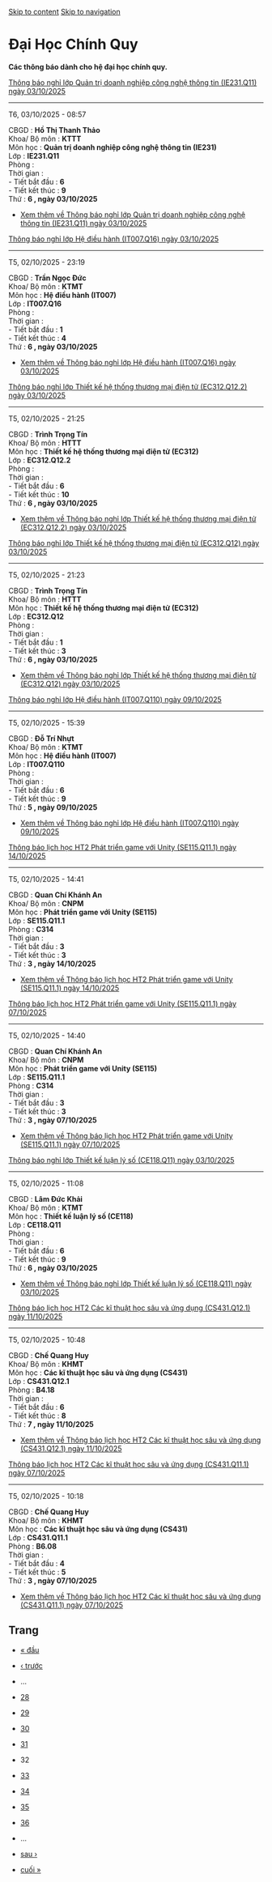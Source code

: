 [Skip to content](https://daa.uit.edu.vn/thongbaochinhquy?page=31#main)
 [Skip to navigation](https://daa.uit.edu.vn/thongbaochinhquy?page=31#main-nav)

Đại Học Chính Quy
=================

**Các thông báo dành cho hệ đại học chính quy.**

[Thông báo nghỉ lớp Quản trị doanh nghiệp công nghệ thông tin (IE231.Q11) ngày 03/10/2025](https://daa.uit.edu.vn/node/36609)

------------------------------------------------------------------------------------------------------------------------------

T6, 03/10/2025 - 08:57

CBGD : **Hồ Thị Thanh Thảo**  
Khoa/ Bộ môn : **KTTT**  
Môn học : **Quản trị doanh nghiệp công nghệ thông tin (IE231)**  
Lớp : **IE231.Q11**  
Phòng :  
Thời gian :  
\- Tiết bắt đầu : **6**  
\- Tiết kết thúc : **9**  
Thứ : **6 , ngày 03/10/2025**

*   [Xem thêm về Thông báo nghỉ lớp Quản trị doanh nghiệp công nghệ thông tin (IE231.Q11) ngày 03/10/2025](https://daa.uit.edu.vn/node/36609 "Thông báo nghỉ lớp Quản trị doanh nghiệp công nghệ thông tin (IE231.Q11) ngày 03/10/2025")
    

[Thông báo nghỉ lớp Hệ điều hành (IT007.Q16) ngày 03/10/2025](https://daa.uit.edu.vn/node/36607)

-------------------------------------------------------------------------------------------------

T5, 02/10/2025 - 23:19

CBGD : **Trần Ngọc Đức**  
Khoa/ Bộ môn : **KTMT**  
Môn học : **Hệ điều hành (IT007)**  
Lớp : **IT007.Q16**  
Phòng :  
Thời gian :  
\- Tiết bắt đầu : **1**  
\- Tiết kết thúc : **4**  
Thứ : **6 , ngày 03/10/2025**

*   [Xem thêm về Thông báo nghỉ lớp Hệ điều hành (IT007.Q16) ngày 03/10/2025](https://daa.uit.edu.vn/node/36607 "Thông báo nghỉ lớp Hệ điều hành (IT007.Q16) ngày 03/10/2025")
    

[Thông báo nghỉ lớp Thiết kế hệ thống thương mại điện tử (EC312.Q12.2) ngày 03/10/2025](https://daa.uit.edu.vn/node/36606)

---------------------------------------------------------------------------------------------------------------------------

T5, 02/10/2025 - 21:25

CBGD : **Trình Trọng Tín**  
Khoa/ Bộ môn : **HTTT**  
Môn học : **Thiết kế hệ thống thương mại điện tử (EC312)**  
Lớp : **EC312.Q12.2**  
Phòng :  
Thời gian :  
\- Tiết bắt đầu : **6**  
\- Tiết kết thúc : **10**  
Thứ : **6 , ngày 03/10/2025**

*   [Xem thêm về Thông báo nghỉ lớp Thiết kế hệ thống thương mại điện tử (EC312.Q12.2) ngày 03/10/2025](https://daa.uit.edu.vn/node/36606 "Thông báo nghỉ lớp Thiết kế hệ thống thương mại điện tử (EC312.Q12.2) ngày 03/10/2025")
    

[Thông báo nghỉ lớp Thiết kế hệ thống thương mại điện tử (EC312.Q12) ngày 03/10/2025](https://daa.uit.edu.vn/node/36605)

-------------------------------------------------------------------------------------------------------------------------

T5, 02/10/2025 - 21:23

CBGD : **Trình Trọng Tín**  
Khoa/ Bộ môn : **HTTT**  
Môn học : **Thiết kế hệ thống thương mại điện tử (EC312)**  
Lớp : **EC312.Q12**  
Phòng :  
Thời gian :  
\- Tiết bắt đầu : **1**  
\- Tiết kết thúc : **3**  
Thứ : **6 , ngày 03/10/2025**

*   [Xem thêm về Thông báo nghỉ lớp Thiết kế hệ thống thương mại điện tử (EC312.Q12) ngày 03/10/2025](https://daa.uit.edu.vn/node/36605 "Thông báo nghỉ lớp Thiết kế hệ thống thương mại điện tử (EC312.Q12) ngày 03/10/2025")
    

[Thông báo nghỉ lớp Hệ điều hành (IT007.Q110) ngày 09/10/2025](https://daa.uit.edu.vn/node/36604)

--------------------------------------------------------------------------------------------------

T5, 02/10/2025 - 15:39

CBGD : **Đỗ Trí Nhựt**  
Khoa/ Bộ môn : **KTMT**  
Môn học : **Hệ điều hành (IT007)**  
Lớp : **IT007.Q110**  
Phòng :  
Thời gian :  
\- Tiết bắt đầu : **6**  
\- Tiết kết thúc : **9**  
Thứ : **5 , ngày 09/10/2025**

*   [Xem thêm về Thông báo nghỉ lớp Hệ điều hành (IT007.Q110) ngày 09/10/2025](https://daa.uit.edu.vn/node/36604 "Thông báo nghỉ lớp Hệ điều hành (IT007.Q110) ngày 09/10/2025")
    

[Thông báo lịch học HT2 Phát triển game với Unity (SE115.Q11.1) ngày 14/10/2025](https://daa.uit.edu.vn/node/36603)

--------------------------------------------------------------------------------------------------------------------

T5, 02/10/2025 - 14:41

CBGD : **Quan Chí Khánh An**  
Khoa/ Bộ môn : **CNPM**  
Môn học : **Phát triển game với Unity (SE115)**  
Lớp : **SE115.Q11.1**  
Phòng : **C314**  
Thời gian :  
\- Tiết bắt đầu : **3**  
\- Tiết kết thúc : **3**  
Thứ : **3 , ngày 14/10/2025**

*   [Xem thêm về Thông báo lịch học HT2 Phát triển game với Unity (SE115.Q11.1) ngày 14/10/2025](https://daa.uit.edu.vn/node/36603 "Thông báo lịch học HT2 Phát triển game với Unity (SE115.Q11.1) ngày 14/10/2025")
    

[Thông báo lịch học HT2 Phát triển game với Unity (SE115.Q11.1) ngày 07/10/2025](https://daa.uit.edu.vn/node/36602)

--------------------------------------------------------------------------------------------------------------------

T5, 02/10/2025 - 14:40

CBGD : **Quan Chí Khánh An**  
Khoa/ Bộ môn : **CNPM**  
Môn học : **Phát triển game với Unity (SE115)**  
Lớp : **SE115.Q11.1**  
Phòng : **C314**  
Thời gian :  
\- Tiết bắt đầu : **3**  
\- Tiết kết thúc : **3**  
Thứ : **3 , ngày 07/10/2025**

*   [Xem thêm về Thông báo lịch học HT2 Phát triển game với Unity (SE115.Q11.1) ngày 07/10/2025](https://daa.uit.edu.vn/node/36602 "Thông báo lịch học HT2 Phát triển game với Unity (SE115.Q11.1) ngày 07/10/2025")
    

[Thông báo nghỉ lớp Thiết kế luận lý số (CE118.Q11) ngày 03/10/2025](https://daa.uit.edu.vn/node/36601)

--------------------------------------------------------------------------------------------------------

T5, 02/10/2025 - 11:08

CBGD : **Lâm Đức Khải**  
Khoa/ Bộ môn : **KTMT**  
Môn học : **Thiết kế luận lý số (CE118)**  
Lớp : **CE118.Q11**  
Phòng :  
Thời gian :  
\- Tiết bắt đầu : **6**  
\- Tiết kết thúc : **9**  
Thứ : **6 , ngày 03/10/2025**

*   [Xem thêm về Thông báo nghỉ lớp Thiết kế luận lý số (CE118.Q11) ngày 03/10/2025](https://daa.uit.edu.vn/node/36601 "Thông báo nghỉ lớp Thiết kế luận lý số (CE118.Q11) ngày 03/10/2025")
    

[Thông báo lịch học HT2 Các kĩ thuật học sâu và ứng dụng (CS431.Q12.1) ngày 11/10/2025](https://daa.uit.edu.vn/node/36600)

---------------------------------------------------------------------------------------------------------------------------

T5, 02/10/2025 - 10:48

CBGD : **Chế Quang Huy**  
Khoa/ Bộ môn : **KHMT**  
Môn học : **Các kĩ thuật học sâu và ứng dụng (CS431)**  
Lớp : **CS431.Q12.1**  
Phòng : **B4.18**  
Thời gian :  
\- Tiết bắt đầu : **6**  
\- Tiết kết thúc : **8**  
Thứ : **7 , ngày 11/10/2025**

*   [Xem thêm về Thông báo lịch học HT2 Các kĩ thuật học sâu và ứng dụng (CS431.Q12.1) ngày 11/10/2025](https://daa.uit.edu.vn/node/36600 "Thông báo lịch học HT2 Các kĩ thuật học sâu và ứng dụng (CS431.Q12.1) ngày 11/10/2025")
    

[Thông báo lịch học HT2 Các kĩ thuật học sâu và ứng dụng (CS431.Q11.1) ngày 07/10/2025](https://daa.uit.edu.vn/node/36599)

---------------------------------------------------------------------------------------------------------------------------

T5, 02/10/2025 - 10:18

CBGD : **Chế Quang Huy**  
Khoa/ Bộ môn : **KHMT**  
Môn học : **Các kĩ thuật học sâu và ứng dụng (CS431)**  
Lớp : **CS431.Q11.1**  
Phòng : **B6.08**  
Thời gian :  
\- Tiết bắt đầu : **4**  
\- Tiết kết thúc : **5**  
Thứ : **3 , ngày 07/10/2025**

*   [Xem thêm về Thông báo lịch học HT2 Các kĩ thuật học sâu và ứng dụng (CS431.Q11.1) ngày 07/10/2025](https://daa.uit.edu.vn/node/36599 "Thông báo lịch học HT2 Các kĩ thuật học sâu và ứng dụng (CS431.Q11.1) ngày 07/10/2025")
    

Trang
-----

*   [« đầu](https://daa.uit.edu.vn/thongbaochinhquy "Đến trang đầu tiên")
    
*   [‹ trước](https://daa.uit.edu.vn/thongbaochinhquy?page=30 "Đến trang kế trước")
    
*   …
*   [28](https://daa.uit.edu.vn/thongbaochinhquy?page=27 "Đến trang 28")
    
*   [29](https://daa.uit.edu.vn/thongbaochinhquy?page=28 "Đến trang 29")
    
*   [30](https://daa.uit.edu.vn/thongbaochinhquy?page=29 "Đến trang 30")
    
*   [31](https://daa.uit.edu.vn/thongbaochinhquy?page=30 "Đến trang 31")
    
*   32
*   [33](https://daa.uit.edu.vn/thongbaochinhquy?page=32 "Đến trang 33")
    
*   [34](https://daa.uit.edu.vn/thongbaochinhquy?page=33 "Đến trang 34")
    
*   [35](https://daa.uit.edu.vn/thongbaochinhquy?page=34 "Đến trang 35")
    
*   [36](https://daa.uit.edu.vn/thongbaochinhquy?page=35 "Đến trang 36")
    
*   …
*   [sau ›](https://daa.uit.edu.vn/thongbaochinhquy?page=32 "Đến trang kế sau")
    
*   [cuối »](https://daa.uit.edu.vn/thongbaochinhquy?page=1923 "Đến trang cuối cùng")